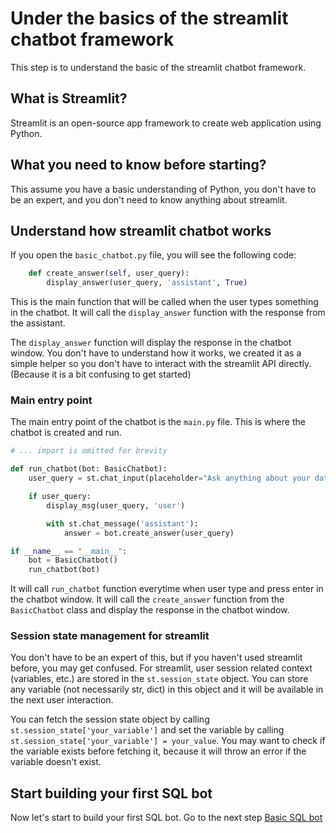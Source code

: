 # Under the basics of the streamlit chatbot framework

This step is to understand the basic of the streamlit chatbot framework.

## What is Streamlit?

Streamlit is an open-source app framework to create web application using Python.

## What you need to know before starting?

This assume you have a basic understanding of Python, you don't have to be an expert, and you don't need to know anything about streamlit.

## Understand how streamlit chatbot works

If you open the `basic_chatbot.py` file, you will see the following code:

```python
    def create_answer(self, user_query):
        display_answer(user_query, 'assistant', True)
```

This is the main function that will be called when the user types something in the chatbot. It will call the `display_answer` function with the response from the assistant.

The `display_answer` function will display the response in the chatbot window. You don't have to understand how it works, we created it as a simple helper so you don't have to interact with the streamlit API directly. (Because it is a bit confusing to get started)

### Main entry point

The main entry point of the chatbot is the `main.py` file. This is where the chatbot is created and run.

```python
# ... import is omitted for brevity

def run_chatbot(bot: BasicChatbot):
    user_query = st.chat_input(placeholder="Ask anything about your data!")

    if user_query:
        display_msg(user_query, 'user')

        with st.chat_message('assistant'):
            answer = bot.create_answer(user_query)

if __name__ == "__main__":
    bot = BasicChatbot()
    run_chatbot(bot)
```

It will call `run_chatbot` function everytime when user type and press enter in the chatbot window. It will call the `create_answer` function from the `BasicChatbot` class and display the response in the chatbot window.

### Session state management for streamlit

You don't have to be an expert of this, but if you haven't used streamlit before, you may get confused. For streamlit, user session related context (variables, etc.) are stored in the `st.session_state` object. You can store any variable (not necessarily str, dict) in this object and it will be available in the next user interaction.

You can fetch the session state object by calling `st.session_state['your_variable']` and set the variable by calling `st.session_state['your_variable'] = your_value`. You may want to check if the variable exists before fetching it, because it will throw an error if the variable doesn't exist.

## Start building your first SQL bot

Now let's start to build your first SQL bot. Go to the next step [Basic SQL bot](./1_sql_bot.md)